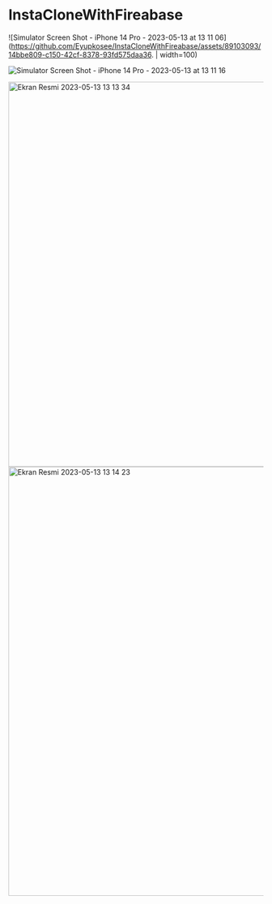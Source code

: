# InstaCloneWithFireabase
![Simulator Screen Shot - iPhone 14 Pro - 2023-05-13 at 13 11 06](https://github.com/Eyupkosee/InstaCloneWithFireabase/assets/89103093/14bbe809-c150-42cf-8378-93fd575daa36. | width=100) 

![Simulator Screen Shot - iPhone 14 Pro - 2023-05-13 at 13 11 16](https://github.com/Eyupkosee/InstaCloneWithFireabase/assets/89103093/23ea6688-e409-4572-8637-fb431ce2ea2d)

<img width="759" alt="Ekran Resmi 2023-05-13 13 13 34" src="https://github.com/Eyupkosee/InstaCloneWithFireabase/assets/89103093/123630ae-0dca-4a84-b14f-cd70bfa26ae8">

<img width="846" alt="Ekran Resmi 2023-05-13 13 14 23" src="https://github.com/Eyupkosee/InstaCloneWithFireabase/assets/89103093/3e142706-111e-405b-953a-b9c25c57aa38">
